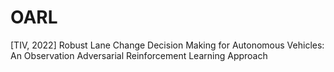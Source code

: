 # OARL
[TIV, 2022] Robust Lane Change Decision Making for Autonomous Vehicles: An Observation Adversarial Reinforcement Learning Approach
